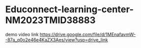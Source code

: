 # Educonnect-learning-center-NM2023TMID38883
demo video link
https://drive.google.com/file/d/1MEnafavmW--87a_q0o2e46e4KaZX3Aes/view?usp=drive_link
